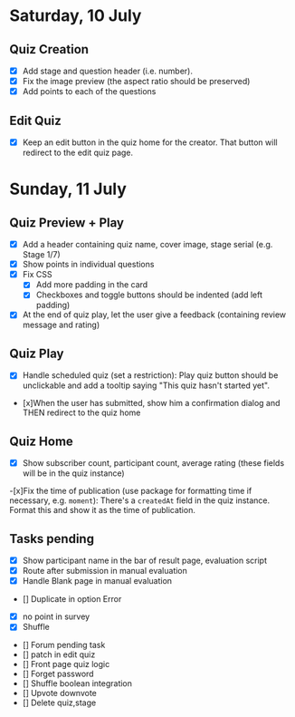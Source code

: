 # Saturday, 10 July

## Quiz Creation

- [x] Add stage and question header (i.e. number).
- [x] Fix the image preview (the aspect ratio should be preserved)
- [x] Add points to each of the questions
## Edit Quiz

- [x] Keep an edit button in the quiz home for the creator. That button will redirect to the edit quiz page.

# Sunday, 11 July

## Quiz Preview + Play

- [x] Add a header containing quiz name, cover image, stage serial (e.g. Stage 1/7)
- [x] Show points in individual questions
- [x] Fix CSS
  - [x] Add more padding in the card
  - [x] Checkboxes and toggle buttons should be indented (add left padding)
- [x] At the end of quiz play, let the user give a feedback (containing review message and rating)

## Quiz Play

- [x] Handle scheduled quiz (set a restriction): Play quiz button should be unclickable and add a tooltip saying "This quiz hasn't started yet".
- [x]When the user has submitted, show him a confirmation dialog and THEN redirect to the quiz home

## Quiz Home

-[x] Show subscriber count, participant count, average rating (these fields will be in the quiz instance)

-[x]Fix the time of publication (use package for formatting time if necessary, e.g. `moment`): There's a `createdAt` field in the quiz instance. Format this and show it as the time of publication.

## Tasks pending

- [x]  Show participant name in the bar of result page, evaluation script
- [x]  Route after submission in manual evaluation
- [x]  Handle Blank page in manual evaluation
- []  Duplicate in option Error
- [x]  no point in survey
- [x]  Shuffle
- []  Forum pending task
- []  patch in edit quiz
- []  Front page quiz logic
- []  Forget password
- []  Shuffle boolean integration
- []  Upvote downvote
- []  Delete quiz,stage

